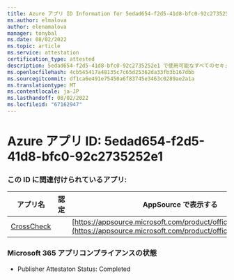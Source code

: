 ```yaml
---
title: Azure アプリ ID Information for 5edad654-f2d5-41d8-bfc0-92c2735252e1
ms.author: elmalova
author: elenamalova
manager: tonybal
ms.date: 08/02/2022
ms.topic: article
ms.service: attestation
certification_type: attested
description: 5edad654-f2d5-41d8-bfc0-92c2735252e1 で使用可能なすべてのセキュリティとコンプライアンス情報。
ms.openlocfilehash: 4cb545417a48135c7c65d25362da33fb3b167dbb
ms.sourcegitcommit: df1ca6e491e75450a6f83745e3463c0289ae2a1a
ms.translationtype: MT
ms.contentlocale: ja-JP
ms.lasthandoff: 08/02/2022
ms.locfileid: "67162947"
---
```

# <a name="azure-app-id-5edad654-f2d5-41d8-bfc0-92c2735252e1"></a>Azure アプリ ID: 5edad654-f2d5-41d8-bfc0-92c2735252e1


### <a name="apps-associated-with-this-id"></a>この ID に関連付けられているアプリ:
| **アプリ名** | **認定** | **AppSource で表示する** |
|--------------|---------------|-----------------------|
| [CrossCheck](../forward/WA200003198.md) |  | [https://appsource.microsoft.com/product/office/WA200003198](https://appsource.microsoft.com/product/office/WA200003198) |

### <a name="microsoft-365-app-compliance-status"></a>Microsoft 365 アプリコンプライアンスの状態
- Publisher Attestaton Status: Completed
